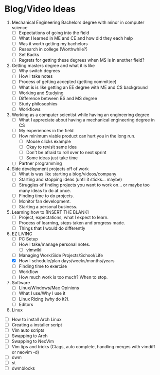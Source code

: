 # Blog/Video Ideas 
1. Mechanical Engineering Bachelors degree with minor in computer science
    - [ ] Expectations of going into the field
    - [ ] What I learned in ME and CE and how did they each help
    - [ ] Was it worth getting my bachelors
    - [ ] Research in college (Worthwhile?)
    - [ ] Set Backs
    - [ ] Regrets for getting these degrees when MS is in another field?

2. Getting masters degree and what it is like
    - [ ] Why switch degrees
    - [ ] How I take notes
    - [ ] Process of getting accepted (getting committee)
    - [ ] What is is like getting an EE degree with ME and CS background
    - [ ] Working and Studying
    - [ ] Difference between BS and MS degree
    - [ ] Study philosophies
    - [ ] Workflows 

3. Working as a computer scientist while having an engineering degree
    - [ ] What I appreciate about having a mechanical engineering degree in CS
    - [ ] My experiences in the field
    - [ ] How minimum viable product can hurt you in the long run.
        - [ ] Mouse clicks example
        - [ ] Okay to revisit same idea
        - [ ] Don't be afraid to roll over to next sprint
        - [ ] Some ideas just take time
    - [ ] Partner programming

4. Side development projects off of work
    - [ ] What is was like starting a blog/videos/company
    - [ ] Starting and stopping ideas (until it sticks... maybe)
    - [ ] Struggles of finding projects you want to work on... or maybe too many ideas to do at once.
    - [ ] Finding time to do projects.
    - [ ] Monitor fan development.
    - [ ] Starting a personal business.

5. Learning how to [INSERT THE BLANK] 
    - [ ] Project, expectations, what I expect to learn.
    - [ ] Process of learning, steps taken and progress made.
    - [ ] Things that I would do differently 

6. EZ LIVING
    - [ ] PC Setup
    - [ ] How I take/manage personal notes.
	    - [ ]  vimwiki
    - [ ] Managing Work/Side Projects/School/Life
    - [X] How I schedule/plan days/weeks/months/years
    - [ ] Finding time to exercise  
    - [ ] Workflow
    - [ ] How much work is too much? When to stop.

7. Software
    - [ ] Linux/Windows/Mac Opinions
    - [ ] What I use/Why I use it
    - [ ] Linux Ricing (why do it?).
    - [ ] Editors

8. Linux 
  - [ ] How to install Arch Linux
  - [ ] Creating a installer script
  - [ ] Vim auto scripts
  - [ ] Swapping to Arch
  - [ ] Swapping to NeoVim
  - [ ] Vim tips and tricks (Ctags, auto complete, handling merges with vimdiff or neovim -d)
  - [ ] dwm
  - [ ] st
  - [ ] dwmblocks
